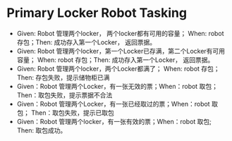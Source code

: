 # Primary Locker Robot Tasking

* Given:  Robot 管理两个locker， 两个locker都有可用的容量； When: robot 存包；Then: 成功存入第一个Locker， 返回票据。
* Given:  Robot 管理两个locker，第一个Locker已存满，第二个Locker有可用容量； When: robot 存包；Then: 成功存入第一个Locker， 返回票据。
* Given:  Robot 管理两个locker，两个Locker都满了； When: robot 存包；Then: 存包失败，提示储物柜已满
* Given：Robot 管理两个Locker，有一张无效的票；When：robot 取包； Then：取包失败，提示票据不合法
* Given：Robot 管理两个Locker，有一张已经取过的票；When：robot 取包； Then：取包失败，提示已取包
* Given：Robot 管理两个locker，有一张有效的票；When：robot 取包;  Then: 取包成功。

